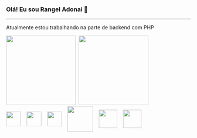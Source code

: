 ### Olá! Eu sou Rangel Adonai 👋
<hr>
<p>Atualmente estou trabalhando na parte de backend com PHP</p>
<div>
  <img height="190em" src="https://github-readme-stats.vercel.app/api?username=rangelkohei&show_icons=true&theme=dark"/>&nbsp;
  <img height="190em" src="https://github-readme-stats.vercel.app/api/top-langs/?username=anuraghazra&layout=compact&theme=dark"/>
</div>
<div>
    <img align="center" height="40px" src="https://cdn.jsdelivr.net/gh/devicons/devicon/icons/html5/html5-original.svg"/>&nbsp;&nbsp;&nbsp;
    <img align="center" height="40px" src="https://cdn.jsdelivr.net/gh/devicons/devicon/icons/css3/css3-original.svg"/>&nbsp;&nbsp;&nbsp;
    <img align="center" height="40px" src="https://cdn.jsdelivr.net/gh/devicons/devicon/icons/javascript/javascript-plain.svg"/>&nbsp;&nbsp;&nbsp;
    <img align="center" height="70ox" src="https://res.cloudinary.com/practicaldev/image/fetch/s--bcsZuthB--/c_limit,f_auto,fl_progressive,q_80,w_192/https://dev-to-uploads.s3.amazonaws.com/uploads/badge/badge_image/21/php-elephant.png"/>&nbsp;&nbsp;&nbsp;
    <img align="center" height="50px" src="https://cdn.jsdelivr.net/gh/devicons/devicon/icons/mysql/mysql-original.svg"/>&nbsp;&nbsp;&nbsp;
    <img align="center" height="50px" src="https://cdn.jsdelivr.net/gh/devicons/devicon/icons/gitlab/gitlab-original-wordmark.svg"/>&nbsp;&nbsp;&nbsp;
</div>
